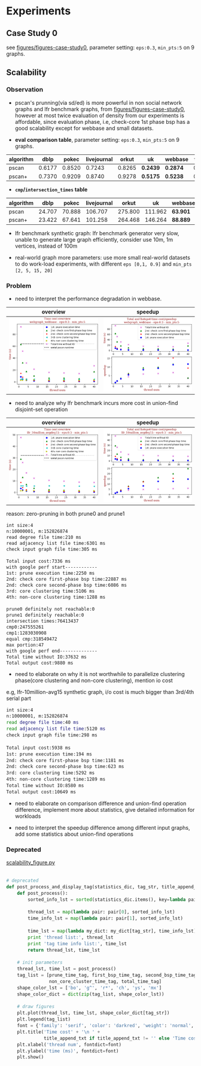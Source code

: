 # Experiments
## Case Study 0

see [figures/figures-case-study0](figures/figures-case-study0), parameter setting: `eps:0.3`, `min_pts:5`
 on 9 graphs.

## Scalability

### Observation

* pscan's prunning(via sd/ed) is more powerful in non social network graphs and lfr benchmark graphs, from [figures/figures-case-study0](figures/figures-case-study0), 
however at most twice evaluation of density from our experiments is affordable, since evaluation phase, i.e, check-core 1st phase bsp has a good scalability 
except for webbase and small datasets.

* **eval comparison table**, parameter setting: `eps:0.3`, `min_pts:5`
 on 9 graphs.

algorithm | dblp | pokec | livejournal | orkut | uk | webbase | twitter | frienster | lfr10m
--- | --- | --- | --- | --- | --- | --- | --- | --- | ---
pscan   | 0.6177 | 0.8520 | 0.7243 | 0.8265	| **0.2439** | **0.2874** | 0.4471 | 0.8566 | **0.5192**
pscan+  | 0.7370 | 0.9209 | 0.8740 | 0.9278 | **0.5175** | **0.5238** | 0.4866 | 0.8764 | **1.0000**

* **`cmp`/`intersection_times` table** 

algorithm | dblp | pokec | livejournal | orkut | uk | webbase | twitter | frienster | lfr10m
--- | --- | --- | --- | --- | --- | --- | --- | --- | ---
pscan | 24.707 | 70.888 | 106.707 | 275.800 | 111.962 | **63.901** | 1841.663 | 385.317 | **22.978**
pscan+ | 23.422 | 67.641 | 101.258 | 264.468 | 146.264 | **88.889** | 1849.282 | 377.788 | **24.199**

* lfr benchmark synthetic graph: lfr benchmark generator very slow, unable to generate large graph efficiently, consider use 10m, 1m vertices, instead of 100m 

* real-world graph more parameters: use more small real-world datasets to do work-load experiments, with different `eps [0,1, 0.9]` and `min_pts [2, 5, 15, 20]`

### Problem

* need to interpret the performance degradation in webbase.

overview | speedup
--- | ---
![webbase-overview](figures/webgraph_webbase-eps:0.3-min_pts:5-overview.png) | ![webbase-speedup](figures/webgraph_webbase-eps:0.3-min_pts:5-runtime-speedup.png)

* need to analyze why lfr benchmark incurs more cost in union-find disjoint-set operation

overview | speedup
--- | ---
![lfr-10million-avg15-overview](figures/lfr_10million_avgdeg15-eps:0.3-min_pts:5-overview.png) | ![lfr-10million-avg15-speedup](figures/lfr_10million_avgdeg15-eps:0.3-min_pts:5-runtime-speedup.png)

reason: zero-pruning in both prune0 and prune1

```
int size:4
n:10000001, m:152826874
read degree file time:210 ms
read adjacency list file time:6301 ms
check input graph file time:305 ms

Total input cost:7336 ms
with google perf start------------
1st: prune execution time:2250 ms
2nd: check core first-phase bsp time:22887 ms
2nd: check core second-phase bsp time:6086 ms
3rd: core clustering time:5106 ms
4th: non-core clustering time:1288 ms

prune0 definitely not reachable:0
prune1 definitely reachable:0
intersection times:76413437
cmp0:247555261
cmp1:1283030908
equal cmp:318549472
max portion:47
with google perf end--------------
Total time without IO:37632 ms
Total output cost:9880 ms
```

* need to elaborate on why it is not worthwhile to parallelize clustering phase(core clustering and non-core clustering), mention io cost

e.g, lfr-10million-avg15 synthetic graph, i/o cost is much bigger than 3rd/4th serial part

```zsh
int size:4
n:10000001, m:152826874
read degree file time:40 ms
read adjacency list file time:5120 ms
check input graph file time:298 ms

Total input cost:5938 ms
1st: prune execution time:194 ms
2nd: check core first-phase bsp time:1181 ms
2nd: check core second-phase bsp time:623 ms
3rd: core clustering time:5292 ms
4th: non-core clustering time:1289 ms
Total time without IO:8580 ms
Total output cost:10649 ms
```

* need to elaborate on comparison difference and union-find operation difference, implement more about statistics, give detailed information for workloads

* need to interpret the speedup difference among different input graphs, add some statistics about union-find operations


### Deprecated

[scalability_figure.py](scalability_figure.py)

```python

# deprecated
def post_process_and_display_tag(statistics_dic, tag_str, title_append_txt=''):
    def post_process():
        sorted_info_lst = sorted(statistics_dic.items(), key=lambda pair: pair[0])

        thread_lst = map(lambda pair: pair[0], sorted_info_lst)
        time_info_lst = map(lambda pair: pair[1], sorted_info_lst)

        time_lst = map(lambda my_dict: my_dict[tag_str], time_info_lst)
        print 'thread list:', thread_lst
        print 'tag time info list:', time_lst
        return thread_lst, time_lst

    # init parameters
    thread_lst, time_lst = post_process()
    tag_list = [prune_time_tag, first_bsp_time_tag, second_bsp_time_tag, core_cluster_time_tag,
                non_core_cluster_time_tag, total_time_tag]
    shape_color_lst = ['bo', 'g^', 'r*', 'ch', 'ys', 'mx']
    shape_color_dict = dict(zip(tag_list, shape_color_lst))

    # draw figures
    plt.plot(thread_lst, time_lst, shape_color_dict[tag_str])
    plt.legend(tag_list)
    font = {'family': 'serif', 'color': 'darkred', 'weight': 'normal', 'size': 12, }
    plt.title('Time cost' + '\n ' +
              title_append_txt if title_append_txt != '' else 'Time cost\n' + tag_str, fontdict=font)
    plt.xlabel('thread num', fontdict=font)
    plt.ylabel('time (ms)', fontdict=font)
    plt.show()
```
